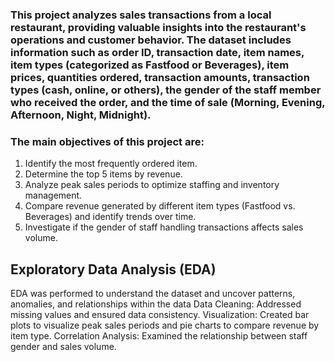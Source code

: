 ### This project analyzes sales transactions from a local restaurant, providing valuable insights into the restaurant's operations and customer behavior. The dataset includes information such as order ID, transaction date, item names, item types (categorized as Fastfood or Beverages), item prices, quantities ordered, transaction amounts, transaction types (cash, online, or others), the gender of the staff member who received the order, and the time of sale (Morning, Evening, Afternoon, Night, Midnight).

### The main objectives of this project are:

1. Identify the most frequently ordered item.
2. Determine the top 5 items by revenue.
3. Analyze peak sales periods to optimize staffing and inventory management.
4. Compare revenue generated by different item types (Fastfood vs. Beverages) and identify trends over time.
5. Investigate if the gender of staff handling transactions affects sales volume.

## Exploratory Data Analysis (EDA)
EDA was performed to understand the dataset and uncover patterns, anomalies, and relationships within the data
Data Cleaning: Addressed missing values and ensured data consistency.
Visualization: Created bar plots to visualize peak sales periods and pie charts to compare revenue by item type.
Correlation Analysis: Examined the relationship between staff gender and sales volume.
